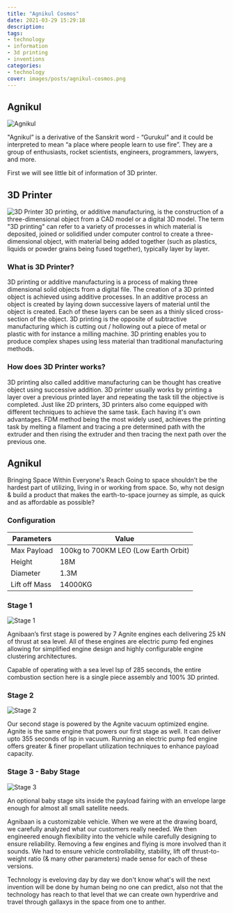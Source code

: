 ```yaml
---
title: "Agnikul Cosmos"
date: 2021-03-29 15:29:18
description: 
tags:
- technology
- information
- 3d printing
- inventions
categories:
- technology
cover: images/posts/agnikul-cosmos.png
---
```

## Agnikul
![Agnikul](images/posts/agnikul-cosmos.png)

"Agnikul” is a derivative of the Sanskrit word - “Gurukul” and it could be interpreted to mean “a place where people learn to use fire”. They are a group of enthusiasts, rocket scientists, engineers, programmers, lawyers, and more.

First we will see little bit of information of 3D printer.

## 3D Printer
![3D Printer](/images/posts/3d_printer.jpg)
3D printing, or additive manufacturing, is the construction of a three-dimensional object from a CAD model or a digital 3D model. The term "3D printing" can refer to a variety of processes in which material is deposited, joined or solidified under computer control to create a three-dimensional object, with material being added together (such as plastics, liquids or powder grains being fused together), typically layer by layer.

### What is 3D Printer?
3D printing or additive manufacturing is a process of making three dimensional solid objects from a digital file. The creation of a 3D printed object is achieved using additive processes. In an additive process an object is created by laying down successive layers of material until the object is created. Each of these layers can be seen as a thinly sliced cross-section of the object. 3D printing is the opposite of subtractive manufacturing which is cutting out / hollowing out a piece of metal or plastic with for instance a milling machine. 3D printing enables you to produce complex shapes using less material than traditional manufacturing methods.

### How does 3D Printer works?

3D printing also called additive manufacturing can be thought has creative object using successive addition. 3D printer usually works by printing a layer over a previous printed layer and repeating the task till the objective is completed. Just like 2D printers, 3D printers also come equipped with different techniques to achieve the same task. Each having it's own advantages. FDM method being the most widely used, achieves the printing task by melting a filament and tracing a pre determined path with the extruder and then rising the extruder and then tracing the next path over the previous one.

## Agnikul
Bringing Space Within Everyone's Reach
Going to space shouldn’t be the hardest part of utilizing, living in or working from space. So, why not design & build a product that makes the earth-to-space journey as simple, as quick and as affordable as possible?

### Configuration 

| Parameters    | Value                                |
| ------------- | ------------------------------------ |
| Max Payload   | 100kg to 700KM LEO (Low Earth Orbit) |
| Height        | 18M                                  |
| Diameter      | 1.3M                                 |
| Lift off Mass | 14000KG                              |

### Stage 1

![Stage 1](https://agnikul.in/static/media/rocket-3.0a209845.png)

Agnibaan’s first stage is powered by 7 Agnite engines each delivering 25 kN of thrust at sea level. All of these engines are electric pump fed engines allowing for simplified engine design and highly configurable engine clustering architectures.

Capable of operating with a sea level Isp of 285 seconds, the entire combustion section here is a single piece assembly and 100% 3D printed.

### Stage 2

![Stage 2](https://agnikul.in/static/media/rocket-2.98105b45.png)

Our second stage is powered by the Agnite vacuum optimized engine. Agnite is the same engine that powers our first stage as well. It can deliver upto 355 seconds of Isp in vacuum. Running an electric pump fed engine offers greater & finer propellant utilization techniques to enhance payload capacity.

### Stage 3 - Baby Stage

![Stage 3](https://agnikul.in/static/media/rocket-1.8a3f3800.png)

An optional baby stage sits inside the payload fairing with an envelope large enough for almost all small satellite needs.

Agnibaan is a customizable vehicle. When we were at the drawing board, we carefully analyzed what our customers really needed. We then engineered enough flexibility into the vehicle while carefully designing to ensure reliability. Removing a few engines and flying is more involved than it sounds. We had to ensure vehicle controllability, stability, lift off thrust-to-weight ratio (& many other parameters) made sense for each of these versions.

Technology is eveloving day by day we don't know what's will the next invention will be done by human being no one can predict, also not that the technology has reach to that level that we can create own hyperdrive and travel through gallaxys in the space from one to anther.
